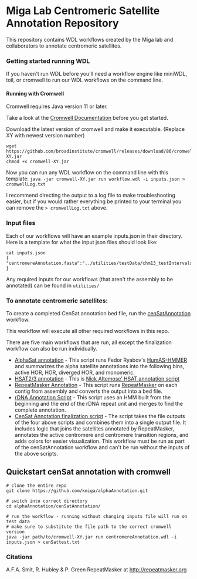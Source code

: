# Miga Lab Centromeric Satellite Annotation Repository 

This repository contains WDL workflows created by the Miga lab and collaborators to annotate centromeric satellites.

### Getting started running WDL 
If you haven't run WDL before you'll need a workflow engine like miniWDL, toil, or cromwell to run our WDL workflows on the command line. 

#### Running with Cromwell 
Cromwell requires Java version 11 or later. 

Take a look at the [Cromwell Documentation](https://cromwell.readthedocs.io/en/stable/tutorials/FiveMinuteIntro/) before you get started. 

Download the latest version of cromwell and make it executable. (Replace XY with newest version number)  
```
wget https://github.com/broadinstitute/cromwell/releases/download/86/cromwell-XY.jar
chmod +x cromwell-XY.jar 
```

Now you can run any WDL workflow on the command line with this template:
`java -jar cromwell-XY.jar run workflow.wdl -i inputs.json > cromwellLog.txt`

I recommend directing the output to a log file to make troubleshooting easier, but if you would rather everything be printed to your terminal you can remove the `> cromwellLog.txt` above.

### Input files 
Each of our workflows will have an example inputs.json in their directory. Here is a template for what the input json files should look like:

```
cat inputs.json
{ 
"centromereAnnotation.fasta":"../utilities/testData/chm13_testIntervals.fa"
}
```

Any required inputs for our workflows (that aren't the assembly to be annotated) can be found in `utilities/`

### To annotate centromeric satellites:
To create a completed CenSat annotation bed file, run the [cenSatAnnotation](cenSatAnnotation/centromereAnnotation.wdl) workflow. 

This workflow will execute all other required workflows in this repo. 

There are five main workflows that are run, all except the finalization workflow can also be run individually. 
- [AlphaSat annotation](alphaSat-HMMER/alphaSat-HMMER.wdl) - This script runs Fedor Ryabov's [HumAS-HMMER](https://github.com/fedorrik/HumAS-HMMER_for_AnVIL) and summarizes the alpha satellite annotations into the following bins, active HOR, HOR, diverged HOR, and monomeric. 
- [HSAT2/3 annotation](identify-hSat2and3/identify-hSat2and3.wdl) - This is [Nick Altemose’ HSAT annotation script](https://github.com/altemose/chm13_hsat)
- [RepeatMasker Annotation](cenSatAnnotation/tasks/RepeatMasker.wdl) - This script runs [RepeatMasker](http://repeatmasker.org) on each contig from assembly and converts the output into a bed file. 
- [rDNA Annotation Script](cenSatAnnotation/tasks/rDNA_annotation.wdl ) - This script uses an HMM built from the beginning and the end of the rDNA repeat unit and merges to find the complete annotation. 
- [CenSat Annotation finalization script](cenSatAnnotation/tasks/CenSatAnnotation.wdl) - The script takes the file outputs of the four above scripts and combines them into a single output file. It includes logic that joins the satellites annotated by RepeatMasker, annotates the active centromere and centromere transition regions, and adds colors for easier visualization. This workflow must be run as part of the cenSatAnnotation workflow and can't be run without the inputs of the above scripts. 

## Quickstart cenSat annotation with cromwell 

```
# clone the entire repo 
git clone https://github.com/kmiga/alphaAnnotation.git

# switch into correct directory  
cd alphaAnnotation/cenSatAnnotation/ 

# run the workflow - running without changing inputs file will run on test data
# make sure to substitute the file path to the correct cromwell version 
java -jar path/to/cromwell-XY.jar run centromereAnnotation.wdl -i inputs.json > cenSattest.txt 

```

### Citations 
A.F.A. Smit, R. Hubley & P. Green RepeatMasker at http://repeatmasker.org
